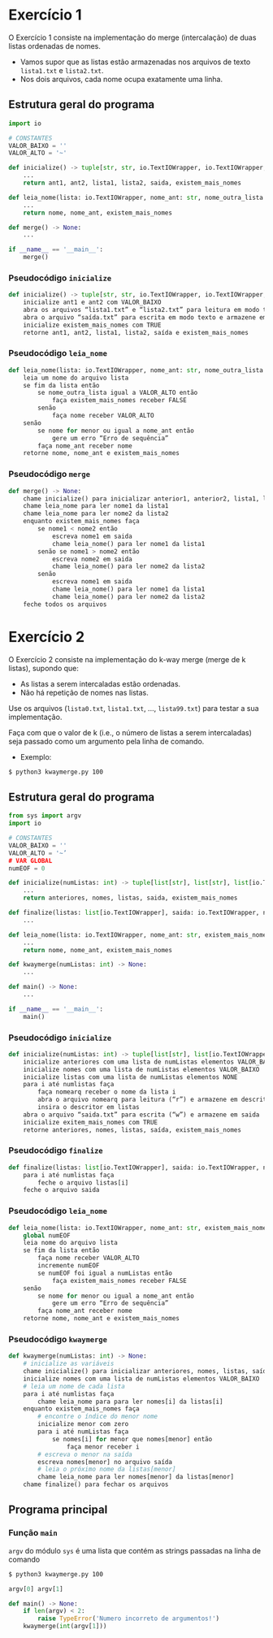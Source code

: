 # Exercício 1

O Exercício 1 consiste na implementação do merge (intercalação) de duas listas ordenadas de nomes.
- Vamos supor que as listas estão armazenadas nos arquivos de texto `lista1.txt` e `lista2.txt`.
- Nos dois arquivos, cada nome ocupa exatamente uma linha.

## Estrutura geral do programa

```python
import io

# CONSTANTES
VALOR_BAIXO = ''
VALOR_ALTO = '~'

def inicialize() -> tuple[str, str, io.TextIOWrapper, io.TextIOWrapper, io.TextIOWrapper, bool]:
    ...
    return ant1, ant2, lista1, lista2, saida, existem_mais_nomes

def leia_nome(lista: io.TextIOWrapper, nome_ant: str, nome_outra_lista: str, existem_mais_nomes: bool) -> tuple[str, str, bool]:
    ...
    return nome, nome_ant, existem_mais_nomes

def merge() -> None:
    ...

if __name__ == '__main__':
    merge()
```

### Pseudocódigo `inicialize`

```python
def inicialize() -> tuple[str, str, io.TextIOWrapper, io.TextIOWrapper, io.TextIOWrapper, bool]:
    inicialize ant1 e ant2 com VALOR_BAIXO
    abra os arquivos “lista1.txt” e “lista2.txt” para leitura em modo texto e armazene os respectivos descritores em lista1 e lista2
    abra o arquivo “saída.txt” para escrita em modo texto e armazene em saida
    inicialize existem_mais_nomes com TRUE
    retorne ant1, ant2, lista1, lista2, saída e existem_mais_nomes
```

### Pseudocódigo `leia_nome`

```python
def leia_nome(lista: io.TextIOWrapper, nome_ant: str, nome_outra_lista: str, existem_mais_nomes: bool) -> tuple[str, str, bool]:
    leia um nome do arquivo lista
    se fim da lista então
        se nome_outra_lista igual a VALOR_ALTO então
            faça existem_mais_nomes receber FALSE
        senão
            faça nome receber VALOR_ALTO
    senão
        se nome for menor ou igual a nome_ant então
            gere um erro “Erro de sequência”
        faça nome_ant receber nome
    retorne nome, nome_ant e existem_mais_nomes
```

### Pseudocódigo `merge`

```python
def merge() -> None:
    chame inicialize() para inicializar anterior1, anterior2, lista1, lista2, saida, existem_mais_nomes
    chame leia_nome para ler nome1 da lista1
    chame leia_nome para ler nome2 da lista2
    enquanto existem_mais_nomes faça
        se nome1 < nome2 então
            escreva nome1 em saida
            chame leia_nome() para ler nome1 da lista1
        senão se nome1 > nome2 então
            escreva nome2 em saida
            chame leia_nome() para ler nome2 da lista2
        senão
            escreva nome1 em saida
            chame leia_nome() para ler nome1 da lista1
            chame leia_nome() para ler nome2 da lista2
    feche todos os arquivos
```

# Exercício 2

O Exercício 2 consiste na implementação do k-way merge (merge de k listas), supondo que:
- As listas a serem intercaladas estão ordenadas.
- Não há repetição de nomes nas listas.

Use os arquivos (`lista0.txt`, `lista1.txt`, ..., `lista99.txt`) para testar a sua implementação.

Faça com que o valor de k (i.e., o número de listas a serem intercaladas) seja passado como um argumento pela linha de comando.
- Exemplo:
```sh
$ python3 kwaymerge.py 100
```

## Estrutura geral do programa

```python
from sys import argv
import io

# CONSTANTES
VALOR_BAIXO = ''
VALOR_ALTO = '~’
# VAR GLOBAL
numEOF = 0

def inicialize(numListas: int) -> tuple[list[str], list[str], list[io.TextIOWrapper], io.TextIOWrapper, bool]:
    ...
    return anteriores, nomes, listas, saida, existem_mais_nomes

def finalize(listas: list[io.TextIOWrapper], saida: io.TextIOWrapper, numListas: int) -> None:
    ...

def leia_nome(lista: io.TextIOWrapper, nome_ant: str, existem_mais_nomes: bool, numListas: int) -> tuple[str, str, bool]:
    ...
    return nome, nome_ant, existem_mais_nomes

def kwaymerge(numListas: int) -> None:
    ...

def main() -> None:
    ...

if __name__ == '__main__':
    main()
```

### Pseudocódigo `inicialize`

```python
def inicialize(numListas: int) -> tuple[list[str], list[io.TextIOWrapper], io.TextIOWrapper, bool]:
    inicialize anteriores com uma lista de numListas elementos VALOR_BAIXO
    inicialize nomes com uma lista de numListas elementos VALOR_BAIXO
    inicialize listas com uma lista de numListas elementos NONE
    para i até numlistas faça
        faça nomearq receber o nome da lista i
        abra o arquivo nomearq para leitura (“r”) e armazene em descritor
        insira o descritor em listas
    abra o arquivo “saida.txt” para escrita (“w”) e armazene em saida
    inicialize exitem_mais_nomes com TRUE
    retorne anteriores, nomes, listas, saída, existem_mais_nomes
```

### Pseudocódigo `finalize`

```python
def finalize(listas: list[io.TextIOWrapper], saida: io.TextIOWrapper, numListas: int) -> None:
    para i até numlistas faça
        feche o arquivo listas[i]
    feche o arquivo saida
```

### Pseudocódigo `leia_nome`

```python
def leia_nome(lista: io.TextIOWrapper, nome_ant: str, existem_mais_nomes: bool, numListas: int) -> tuple[str, str, bool]:
    global numEOF
    leia nome do arquivo lista
    se fim da lista então
        faça nome receber VALOR_ALTO
        incremente numEOF
        se numEOF foi igual a numListas então
            faça existem_mais_nomes receber FALSE
    senão
        se nome for menor ou igual a nome_ant então
            gere um erro “Erro de sequência”
        faça nome_ant receber nome
    retorne nome, nome_ant e existem_mais_nomes
```

### Pseudocódigo `kwaymerge`

```python
def kwaymerge(numListas: int) -> None:
    # inicialize as variáveis
    chame inicialize() para inicializar anteriores, nomes, listas, saída, existem_mais_nomes
    inicialize nomes com uma lista de numListas elementos VALOR_BAIXO
    # leia um nome de cada lista
    para i até numlistas faça
        chame leia_nome para para ler nomes[i] da listas[i]
    enquanto existem_mais_nomes faça
        # encontre o índice do menor nome
        inicialize menor com zero
        para i até numListas faça
            se nomes[i] for menor que nomes[menor] então
                faça menor receber i
        # escreva o menor na saída
        escreva nomes[menor] no arquivo saída
        # leia o próximo nome da listas[menor]
        chame leia_nome para ler nomes[menor] da listas[menor]
    chame finalize() para fechar os arquivos
```

## Programa principal

### Função `main`

`argv` do módulo `sys` é uma lista que contém as strings passadas na linha de comando

```sh
$ python3 kwaymerge.py 100
```

```python
argv[0] argv[1]

def main() -> None:
    if len(argv) < 2:
        raise TypeError('Numero incorreto de argumentos!')
    kwaymerge(int(argv[1]))
```